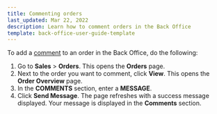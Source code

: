 ```yaml
---
title: Commenting orders
last_updated: Mar 22, 2022
description: Learn how to comment orders in the Back Office
template: back-office-user-guide-template
---
```


To add a [comment](/docs/scos/user/features/{{page.version}}/comments-feature-overview.html) to an order in the Back Office, do the following:
1. Go to **Sales** > **Orders**.
    This opens the **Orders** page.
2. Next to the order you want to comment, click **View**.
    This opens the **Order Overview** page.
3. In the **COMMENTS** section, enter a **MESSAGE**.
4. Click **Send Message**.
The page refreshes with a success message displayed. Your message is displayed in the **Comments** section.

